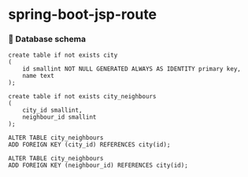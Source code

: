 # spring-boot-jsp-route

### 💎 Database schema

```postgres-psql
create table if not exists city
(
	id smallint NOT NULL GENERATED ALWAYS AS IDENTITY primary key,
	name text
);

create table if not exists city_neighbours
(
	city_id smallint,
	neighbour_id smallint
);

ALTER TABLE city_neighbours
ADD FOREIGN KEY (city_id) REFERENCES city(id);

ALTER TABLE city_neighbours
ADD FOREIGN KEY (neighbour_id) REFERENCES city(id);
```